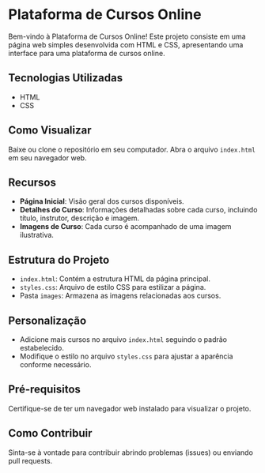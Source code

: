 # Plataforma de Cursos Online

Bem-vindo à Plataforma de Cursos Online! Este projeto consiste em uma página web simples desenvolvida com HTML e CSS, apresentando uma interface para uma plataforma de cursos online.

## Tecnologias Utilizadas

- HTML
- CSS

## Como Visualizar

Baixe ou clone o repositório em seu computador.
Abra o arquivo `index.html` em seu navegador web.

## Recursos

- **Página Inicial**: Visão geral dos cursos disponíveis.
- **Detalhes do Curso**: Informações detalhadas sobre cada curso, incluindo título, instrutor, descrição e imagem.
- **Imagens de Curso**: Cada curso é acompanhado de uma imagem ilustrativa.

## Estrutura do Projeto

- `index.html`: Contém a estrutura HTML da página principal.
- `styles.css`: Arquivo de estilo CSS para estilizar a página.
- Pasta `images`: Armazena as imagens relacionadas aos cursos.

## Personalização

- Adicione mais cursos no arquivo `index.html` seguindo o padrão estabelecido.
- Modifique o estilo no arquivo `styles.css` para ajustar a aparência conforme necessário.

## Pré-requisitos

Certifique-se de ter um navegador web instalado para visualizar o projeto.

## Como Contribuir

Sinta-se à vontade para contribuir abrindo problemas (issues) ou enviando pull requests.